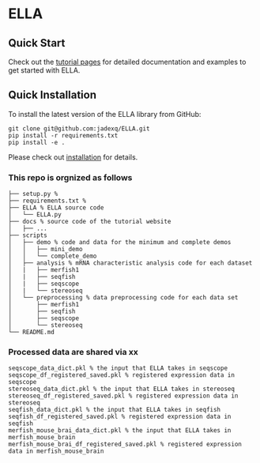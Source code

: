 # ELLA
## Quick Start
Check out the [tutorial pages](https://jadexq.github.io/ELLA/) for detailed documentation and examples to get started with ELLA.

## Quick Installation
To install the latest version of the ELLA library from GitHub:
```
git clone git@github.com:jadexq/ELLA.git
pip install -r requirements.txt
pip install -e .
```
Please check out [installation](https://jadexq.github.io/ELLA/install.html) for details.

### This repo is orgnized as follows
```
├── setup.py %
├── requirements.txt %
├── ELLA % ELLA source code
│   └── ELLA.py
├── docs % source code of the tutorial website
│   ├── ...
├── scripts
│   ├── demo % code and data for the minimum and complete demos
│   │   ├── mini_demo
│   │   └── complete_demo
│   ├── analysis % mRNA characteristic analysis code for each dataset
│   |   ├── merfish1
│   |   ├── seqfish
│   |   ├── seqscope
│   |   └── stereoseq
│   └── preprocessing % data preprocessing code for each data set
│       ├── merfish1
│       ├── seqfish
│       ├── seqscope
│       └── stereoseq
└── README.md

```
### Processed data are shared via xx
```
seqscope_data_dict.pkl % the input that ELLA takes in seqscope
seqscope_df_registered_saved.pkl % registered expression data in seqscope
stereoseq_data_dict.pkl % the input that ELLA takes in stereoseq
stereoseq_df_registered_saved.pkl % registered expression data in stereoseq
seqfish_data_dict.pkl % the input that ELLA takes in seqfish
seqfish_df_registered_saved.pkl % registered expression data in seqfish
merfish_mouse_brai_data_dict.pkl % the input that ELLA takes in merfish_mouse_brain
merfish_mouse_brai_df_registered_saved.pkl % registered expression data in merfish_mouse_brain 
```
